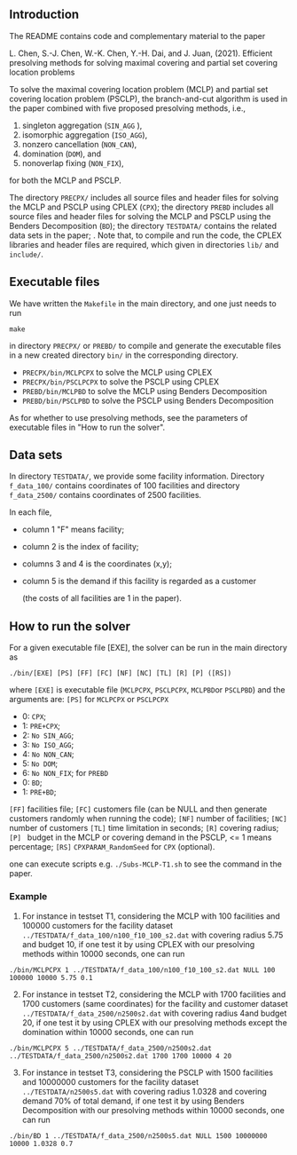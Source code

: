 ## Introduction
The README contains code and complementary material to the paper

L. Chen, S.-J. Chen, W.-K. Chen, Y.-H. Dai, and J. Juan, (2021). 
Efficient presolving methods for solving maximal covering and partial set covering location problems

To solve the maximal covering location problem (MCLP) and partial set covering location problem (PSCLP), the branch-and-cut 
algorithm is used in the paper combined with five proposed presolving methods, i.e., 

1. singleton aggregation (`SIN_AGG` ), 
2. isomorphic aggregation (`ISO_AGG`),
3. nonzero cancellation (`NON_CAN`),
4. domination (`DOM`), and
5. nonoverlap fixing (`NON_FIX`), 

for both the MCLP and PSCLP.

The directory `PRECPX/` includes all source files and header files for solving the MCLP and PSCLP using CPLEX (`CPX`);
the directory `PREBD` includes all source files and header files for solving the MCLP and PSCLP using the Benders Decomposition (`BD`);
the directory `TESTDATA/` contains the related data sets in the paper; . 
Note that, to compile and run the code, the CPLEX libraries and header files are required, which given in directories  `lib/` and `include/`.

## Executable files
We have written the `Makefile` in the main directory, and one just needs to run 

```
make
```

 in directory `PRECPX/` or `PREBD/` to compile and generate the executable files in a new created directory `bin/` in the corresponding directory. 

- `PRECPX/bin/MCLPCPX`   to solve the MCLP using CPLEX
- `PRECPX/bin/PSCLPCPX`  to solve the PSCLP using CPLEX
- `PREBD/bin/MCLPBD`     to solve the MCLP using Benders Decomposition
- `PREBD/bin/PSCLPBD`    to solve the PSCLP using Benders Decomposition

As for whether to use presolving methods, see the parameters of executable files in "How to run the solver".

## Data sets
In directory `TESTDATA/`, we provide some facility information.
Directory `f_data_100/` contains coordinates of 100 facilities and directory `f_data_2500/` contains coordinates of 2500 facilities.

In each file, 

- column 1 "F" means facility; 

- column 2 is the index of facility; 

- columns 3 and 4 is the coordinates (x,y);

- column 5 is the demand if this facility is regarded as a customer

   (the costs of all facilities are 1 in the paper).

## How to run the solver
For a given executable file [EXE], the solver can be run in the main directory as

  ```
  ./bin/[EXE] [PS] [FF] [FC] [NF] [NC] [TL] [R] [P] ([RS])
  ```

where `[EXE]` is executable file (`MCLPCPX`, `PSCLPCPX`, `MCLPBD`or `PSCLPBD`) and the arguments are: 
`[PS]` for `MCLPCPX` or `PSCLPCPX` 

- 0: `CPX`; 
- 1: `PRE+CPX`;
- 2: `No SIN_AGG`;
- 3: `No ISO_AGG`;
- 4: `No NON_CAN`;
- 5: `No DOM`;
- 6: `No NON_FIX`;
  for `PREBD`
- 0: `BD`;
- 1: `PRE+BD`;

`[FF]` facilities file; 
`[FC]` customers file (can be NULL and then generate customers randomly when running the code);
`[NF]` number of facilities;
`[NC]` number of customers
`[TL]` time limitation in seconds;
`[R]`  covering radius;
`[P] ` budget in the MCLP or covering demand in the PSCLP,
     <= 1 means percentage;
`[RS]` `CPXPARAM_RandomSeed` for `CPX` (optional).

one can execute scripts e.g. `./Subs-MCLP-T1.sh` to see the command in the paper.

### Example

1. For instance in testset T1, considering the MCLP with 100 facilities and 100000 customers for the facility dataset `../TESTDATA/f_data_100/n100_f10_100_s2.dat` with covering radius 5.75 and budget 10, if one test it by using CPLEX with our presolving methods within 10000 seconds, one can run 

 ```
 ./bin/MCLPCPX 1 ../TESTDATA/f_data_100/n100_f10_100_s2.dat NULL 100 100000 10000 5.75 0.1
 ```

2. For instance in testset T2, considering the MCLP with 1700 facilities and 1700 customers (same coordinates) for the facility and customer dataset `../TESTDATA/f_data_2500/n2500s2.dat` with covering radius 4and budget 20, if one test it by using CPLEX with our presolving methods except the domination within 10000 seconds, one can run 

 ```
./bin/MCLPCPX 5 ../TESTDATA/f_data_2500/n2500s2.dat ../TESTDATA/f_data_2500/n2500s2.dat 1700 1700 10000 4 20
 ```

3. For instance in testset T3, considering the PSCLP with 1500 facilities and 10000000 customers for the facility dataset `../TESTDATA/n2500s5.dat` with covering radius 1.0328 and covering demand 70% of total demand, if one test it by using Benders Decomposition with our presolving methods within 10000 seconds, one can run 

  ```
  ./bin/BD 1 ../TESTDATA/f_data_2500/n2500s5.dat NULL 1500 10000000 10000 1.0328 0.7
  ```

